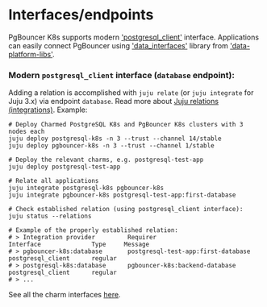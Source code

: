 # Interfaces/endpoints

PgBouncer K8s supports modern ['postgresql_client'](https://github.com/canonical/charm-relation-interfaces) interface. Applications can easily connect PgBouncer using ['data_interfaces'](https://charmhub.io/data-platform-libs/libraries/data_interfaces) library from ['data-platform-libs'](https://github.com/canonical/data-platform-libs/).

### Modern `postgresql_client` interface (`database` endpoint):

Adding a relation is accomplished with `juju relate` (or `juju integrate` for Juju 3.x) via endpoint `database`. Read more about [Juju relations (integrations)](https://juju.is/docs/olm/relations). Example:

```shell
# Deploy Charmed PostgreSQL K8s and PgBouncer K8s clusters with 3 nodes each
juju deploy postgresql-k8s -n 3 --trust --channel 14/stable
juju deploy pgbouncer-k8s -n 3 --trust --channel 1/stable

# Deploy the relevant charms, e.g. postgresql-test-app
juju deploy postgresql-test-app

# Relate all applications
juju integrate postgresql-k8s pgbouncer-k8s
juju integrate pgbouncer-k8s postgresql-test-app:first-database

# Check established relation (using postgresql_client interface):
juju status --relations

# Example of the properly established relation:
# > Integration provider         Requirer                              Interface              Type     Message
# > pgbouncer-k8s:database       postgresql-test-app:first-database    postgresql_client      regular  
# > postgresql-k8s:database      pgbouncer-k8s:backend-database        postgresql_client      regular  
# > ...
```

See all the charm interfaces [here](https://charmhub.io/pgbouncer-k8s/integrations).